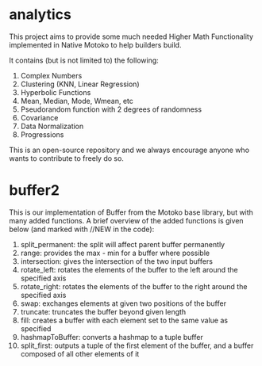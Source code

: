 # analytics
This project aims to provide some much needed Higher Math Functionality implemented in Native Motoko to help builders build.

It contains (but is not limited to) the following:  
1. Complex Numbers 
2. Clustering (KNN, Linear Regression) 
3. Hyperbolic Functions 
4. Mean, Median, Mode, Wmean, etc  
5. Pseudorandom function with 2 degrees of randomness 
6. Covariance 
7. Data Normalization 
8. Progressions 


This is an open-source repository and we always encourage anyone who wants to contribute to freely do so.


# buffer2 
This is our implementation of Buffer from the Motoko base library, but with many added functions. A brief overview of the added functions is given below (and marked with //NEW in the code): 
1. split_permanent: the split will affect parent buffer permanently 
2. range: provides the max - min for a buffer where possible 
3. intersection: gives the intersection of the two input buffers 
4. rotate_left: rotates the elements of the buffer to the left around the specified axis 
5. rotate_right: rotates the elements of the buffer to the right around the specified axis 
6. swap: exchanges elements at given two positions of the buffer 
7. truncate: truncates the buffer beyond given length 
8. fill: creates a buffer with each element set to the same value as specified 
9. hashmapToBuffer: converts a hashmap to a tuple buffer 
10. split_first: outputs a tuple of the first element of the buffer, and a buffer composed of all other elements of it 

